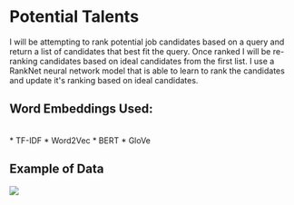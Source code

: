 # Potential Talents

I will be attempting to rank potential job candidates based on a query and return a list of candidates that best fit the query. Once ranked I will be re-ranking candidates based on ideal candidates from the first list. 
I use a RankNet neural network model that is able to learn to rank the candidates and update it's ranking based on ideal candidates.

## Word Embeddings Used:
<br>
* TF-IDF
* Word2Vec
* BERT
* GloVe

## Example of Data

<img src="https://i.imgur.com/oXHwya8.jpg">

 
